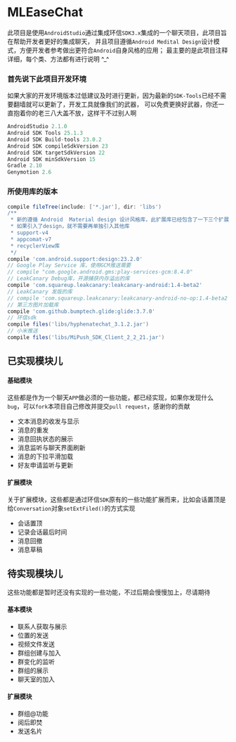 MLEaseChat
================
此项目是使用`AndroidStudio`通过集成环信`SDK3.x`集成的一个聊天项目，此项目旨在帮助开发者更好的集成聊天，
并且项目遵循`Android Medital Design`设计模式，方便开发者参考做出更符合`Android`自身风格的应用；
最主要的是此项目注释详细，每个类、方法都有进行说明 ^_^

### 首先说下此项目开发环境
如果大家的开发环境版本过低建议及时进行更新，因为最新的`SDK-Tools`已经不需要翻墙就可以更新了，开发工具就像我们的武器，
可以免费更换好武器，你还一直抱着你的老三八大盖不放，这样干不过别人啊
```gradle
AndroidStudio 2.1.0
Android SDK Tools 25.1.3
Android SDK Build-tools 23.0.2
Android SDK compileSdkVersion 23
Android SDK targetSdkVersion 22
Android SDK minSdkVersion 15
Gradle 2.10
Genymotion 2.6
```

### 所使用库的版本
```gradle
compile fileTree(include: ['*.jar'], dir: 'libs')
/**
 * 新的遵循 Android  Material design 设计风格库，此扩展库已经包含了一下三个扩展库，
 * 如果引入了design，就不需要再单独引入其他库
 * support-v4
 * appcomat-v7
 * recyclerView库
 */
compile 'com.android.support:design:23.2.0'
// Google Play Service 库，使用GCM推送需要
// compile "com.google.android.gms:play-services-gcm:8.4.0"
// LeakCanary Debug库，开源捕获内存溢出的库
compile 'com.squareup.leakcanary:leakcanary-android:1.4-beta2'
// LeakCanary 发版的库
// compile 'com.squareup.leakcanary:leakcanary-android-no-op:1.4-beta2'
// 第三方图片加载库
compile 'com.github.bumptech.glide:glide:3.7.0'
// 环信sdk
compile files('libs/hyphenatechat_3.1.2.jar')
// 小米推送
compile files('libs/MiPush_SDK_Client_2_2_21.jar')  
```

已实现模块儿
-----------------
#### 基础模块

这些都是作为一个聊天`APP`做必须的一些功能，都已经实现，如果你发现什么`bug`，可以`fork`本项目自己修改并提交`pull request`，感谢你的贡献

- 文本消息的收发与显示
- 消息的重发
- 消息回执状态的展示
- 消息监听与聊天界面刷新
- 消息的下拉平滑加载
- 好友申请监听与更新

#### 扩展模块

关于扩展模块，这些都是通过环信`SDK`原有的一些功能扩展而来，比如会话置顶是给`Conversation`对象`setExtFiled()`的方式实现

- 会话置顶
- 记录会话最后时间
- 消息回撤
- 消息草稿

待实现模块儿
------
这些功能都是暂时还没有实现的一些功能，不过后期会慢慢加上，尽请期待
#### 基本模块
- 联系人获取与展示
- 位置的发送
- 视频文件发送
- 群组创建与加入
- 群变化的监听
- 群组的展示
- 聊天室的加入

#### 扩展模块
- 群组@功能
- 阅后即焚
- 发送名片



